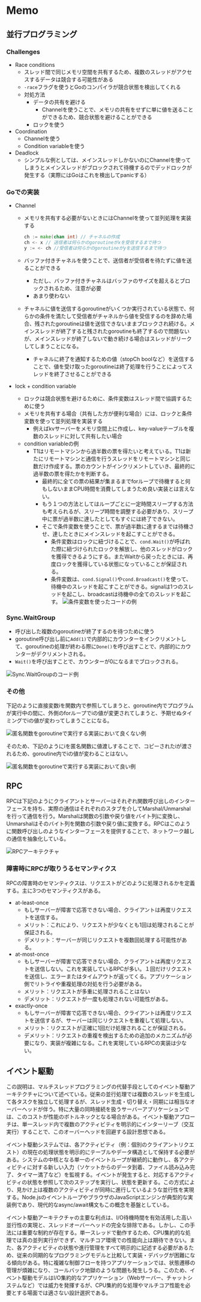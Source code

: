 # Memo

## 並行プログラミング

### Challenges

- Race conditions
  - スレッド間で同じメモリ空間を共有するため、複数のスレッドがアクセスするデータは競合する可能性がある
  - `-race`フラグを使うとGoのコンパイラが競合状態を検出してくれる
  - 対処方法
    - データの共有を避ける
      - Channelを使うことで、メモリの共有をせずに単に値を送ることができるため、競合状態を避けることができる
    - ロックを使う
- Coordination
  - Channelを使う
  - Condition variableを使う
- Deadlock
  - シンプルな例としては、メインスレッドしかないのにChannelを使ってしまうとメインスレッドがブロックされて待機するのでデッドロックが発生する（実際にはGoはこれを検出してpanicする）

### Goでの実装

- Channel
  - メモリを共有する必要がないときにはChannelを使って並列処理を実装する

    ```go
    ch := make(chan int) // チャネルの作成
    ch <- x // 送信者は何らかのgoroutineがxを受信するまで待つ
    y := <- ch //受信者は何らかのgoroutineがyを送信するまで待つ
    ```

  - バッファ付きチャネルを使うことで、送信者が受信者を待たずに値を送ることができる
    - ただし、バッファ付きチャネルはバッファのサイズを超えるとブロックされるため、注意が必要
    - あまり使わない
  - チャネルに値を送信するgoroutineがいくつか実行されている状態で、何らかの条件を満たして受信者がチャネルから値を受信するのを辞めた場合、残されたgoroutineは値を送信できないままブロックされ続ける。メインスレッドが終了すると残されたgoroutineも終了するので問題ないが、メインスレッドが終了しないで動き続ける場合はスレッドがリークしてしまうことになる。
    - チャネルに終了を通知するための値（stopCh boolなど）を送信することで、値を受け取ったgoroutineは終了処理を行うことによってスレッドを終了させることができる

- lock + condition variable
  - ロックは競合状態を避けるために、条件変数はスレッド間で協調するために使う
  - メモリを共有する場合（共有した方が便利な場合）には、ロックと条件変数を使って並列処理を実装する
    - 例えばkvサーバーをメモリ空間上に作成し、key-valueテーブルを複数のスレッドに対して共有したい場合
  - condition variableの例
    - T1はリモートマシンから過半数の票を得たいと考えている。T1は新たにリモートマシンと通信を行うスレッドをリモートマシンと同じ数だけ作成する。票のカウントがインクリメントしていき、最終的に過半数の票を得たかを判断する。
      - 最終的に全ての票の結果が集まるまでforループで待機すると何もしないままCPU時間を消費してしまうため良い実装とは言えない。
      - もう１つの方法としてはループごとに一定時間スリープする方法も考えられるが、スリープ時間を調整する必要があり、スリープ中に票が過半数に達したとしてもすぐには終了できない。
      - そこで条件変数を使うことで、票が過半数に達するまでは待機させ、達したときにメインスレッドを起こすことができる。
        - 条件変数はロックに紐づけることで、`cond.Wait()`が呼ばれた際に紐づけられたロックを解放し、他のスレッドがロックを獲得できるようにする。またWaitから戻ったときには、再度ロックを獲得している状態になっていることが保証される。
        - 条件変数は、`cond.Signal()`や`cond.Broadcast()`を使って、待機中のスレッドを起こすことができる。signalは1つのスレッドを起こし、broadcastは待機中の全てのスレッドを起こす。
      ![条件変数を使ったコードの例](img/condvar.png)

### Sync.WaitGroup

- 呼び出した複数のgoroutineが終了するのを待つために使う
- goroutine呼び出し前に`Add(1)`で内部的にカウンターをインクリメントして、goroutineの処理が終わる際に`Done()`を呼び出すことで、内部的にカウンターがデクリメントされる。
- `Wait()`を呼び出すことで、カウンターが0になるまでブロックされる。

![Sync.WaitGroupのコード例](img/waitgroup.png)

### その他

下記のように直接変数iを関数内で参照してしまうと、goroutine内でプログラムが実行中の間に、外側のforループでiの値が変更されてしまうと、予期せぬタイミングでiの値が変わってしまうことになる。

![匿名関数をgoroutineで実行する実装において良くない例](img/i-not-good.png)

そのため、下記のようにiを匿名関数に値渡しすることで、コピーされたiが渡されるため、goroutine内でiの値が変わることはない。

![匿名関数をgoroutineで実行する実装において良い例](img/i-good.png)

## RPC

RPCは下記のようにクライアントとサーバーはそれぞれ関数呼び出しのインターフェースを持ち、実際の通信はそれぞれのスタブを介してMarshal/Unmarshalを行って通信を行う。Marshalは関数の引数や戻り値をバイト列に変換し、Unmarshalはそのバイト列を関数の引数や戻り値に変換する。RPCはこのように関数呼び出しのようなインターフェースを提供することで、ネットワーク越しの通信を抽象化している。

![RPCアーキテクチャ](img/rpc.png)

### 障害時にRPCが取りうるセマンティクス

RPCの障害時のセマンティクスは、リクエストがどのように処理されるかを定義する。主に3つのセマンティクスがある。

- at-least-once
  - もしサーバーが障害で応答できない場合、クライアントは再度リクエストを送信する。
  - メリット：これにより、リクエストが少なくとも1回は処理されることが保証される。
  - デメリット：サーバーが同じリクエストを複数回処理する可能性がある。
- at-most-once
  - もしサーバーが障害で応答できない場合、クライアントは再度リクエストを送信しない。これを実装しているRPCが多い。１回だけリクエストを送信し、エラーまたはタイムアウトが返ってくる。アプリケーション側でリトライや重複処理の対処を行う必要がある。
  - メリット：リクエストが多重に処理されることはない
  - デメリット：リクエストが一度も処理されない可能性がある。
- exactly-once
  - もしサーバーが障害で応答できない場合、クライアントは再度リクエストを送信するが、サーバーは同じリクエストを重複して処理しない。
  - メリット：リクエストが正確に1回だけ処理されることが保証される。
  - デメリット：リクエストの重複を検出するための追加のメカニズムが必要になり、実装が複雑になる。これを実現しているRPCの実装は少ない。

## イベント駆動

この説明は、マルチスレッドプログラミングの代替手段としてのイベント駆動アーキテクチャについて述べている。従来の並行処理では複数のスレッドを生成して各タスクを独立して処理するが、スレッド生成・切り替え・同期には相当なオーバーヘッドが伴う。特に大量の同時接続を扱うサーバーアプリケーションでは、このコストが性能のボトルネックとなる場合がある。イベント駆動アプローチは、単一スレッド内で複数のアクティビティを明示的にインターリーブ（交互実行）することで、このオーバーヘッドを回避する設計思想である。

イベント駆動システムでは、各アクティビティ（例：個別のクライアントリクエスト）の現在の処理状態を明示的にテーブルやデータ構造として保持する必要がある。システムの中核となる単一のイベントループが継続的に動作し、各アクティビティに対する新しい入力（ソケットからのデータ到着、ファイル読み込み完了、タイマー満了など）を監視する。イベントが発生すると、対応するアクティビティの状態を参照して次のステップを実行し、状態を更新する。この方式により、見かけ上は複数のアクティビティが同時に進行しているような並行性を実現する。Node.jsのイベントループやブラウザのJavaScriptエンジンが典型的な実装例であり、現代的なasync/await構文もこの概念を基盤としている。

イベント駆動アーキテクチャの主要な利点は、I/O待機時間を有効活用した高い並行性の実現と、スレッドオーバーヘッドの完全な排除である。しかし、この手法には重要な制約が存在する。単一スレッドで動作するため、CPU集約的な処理では真の並列実行ができず、マルチコア環境での性能向上は期待できない。また、各アクティビティの状態や進行管理をすべて明示的に記述する必要があるため、従来の同期的なプログラミングモデルと比較して実装・デバッグが困難になる傾向がある。特に複雑な制御フローを持つアプリケーションでは、状態遷移の管理が煩雑になり、コールバック地獄のような問題も発生しうる。このため、イベント駆動モデルはI/O集約的なアプリケーション（Webサーバー、チャットシステムなど）では威力を発揮するが、CPU集約的な処理やマルチコア性能を必要とする場面では適さない設計選択である。
